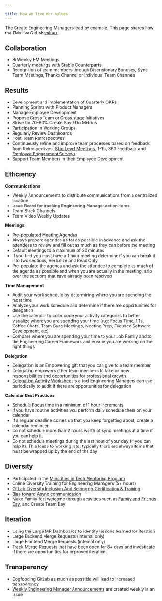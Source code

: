 ```yaml
---

title: How we live our values
---
```









The Create Engineering Managers lead by example.  This page shares how the EMs live GitLab [values](https://about.gitlab.com/handbook/values/).

## Collaboration

- Bi Weekly EM Meetings
- Quarterly meetings with Stable Counterparts
- Recognition of team members through Discretionary Bonuses, Sync Team Meetings, Thanks Channel or Individual Team Channels

## Results

- Development and implementation of Quarterly OKRs
- Planning Sprints with Product Managers
- Manage Employee Development 
- Propose Cross Team or Cross stage Initiatives
- Strive for 70-80% Create Say / Do  Metrics
- Participation in Working Groups
- Regularly Review Dashboards
- Host Team Retrospectives 
- Continuously refine and improve team processes based on feedback from Retrospectives, [Skip Level Meetings](https://about.gitlab.com/handbook/engineering/development/dev/create/engineers/skip-level/), 1-1’s, 360 Feedback and [Employee Engagement Surveys](https://about.gitlab.com/handbook/engineering/development/dev/create/engineers/engagement-survey/)
- Support Team Members in their Employee Development

## Efficiency

**Communications**

- Weekly Announcements to distribute communications from a centralized location
- Issue Board for tracking Engineering Manager action items
- Team Slack Channels
- Team Video Weekly Updates

**Meetings**

- [Pre-populated Meeting Agendas](https://about.gitlab.com/handbook/engineering/development/dev/create/engineering-managers/meetings/)
- Always prepare agendas as far as possible in advance and ask the attendees to review and fill out as much as they can before the meeting
- Default meetings to a maximum of 30 minutes
- If you find you must have a 1 hour meeting determine if you can break it into two sections, Verbalize and Read Only
- Pre-populate the agenda and ask the attendee to complete as much of the agenda as possible and when you are actually in the meeting, skip over the sections that have already been resolved

**Time Management**

- Audit your work schedule by determining where you are spending the most time
- Analyze your work schedule and determine if there are opportunities for delegation
- Use the calendar to color code your activity categories to better visualize where you are spending your time (e.g: Focus Time, 1’1s, Coffee Chats, Team Sync Meetings, Meeting Prep, Focused Software Development, etc)
- Compare where you are spending your time to your Job Family and to the Engineering Career Framework and ensure you are working on the right things

**Delegation**

- Delegation is an Empowering gift that you can give to a team member
- Delegating empowers other team members to take on new responsibilities and opportunities for professional growth
- [Delegation Activity Worksheet](https://docs.google.com/spreadsheets/d/1Ly5CzDKb5Op-WBCx4NQfy2RTSpqtq7o7lCiQWikjMiI/edit#gid=0) is a tool Engineering Managers can use periodically to audit if there are opportunities for delegation

**Calendar Best Practices**

- Schedule Focus time in a minimum of 1 hour increments
- If you have routine activities you perform daily schedule them on your calendar
- If a regular deadline comes  up that you keep forgetting about, create a calendar reminder
- Do not schedule more than 2 hours worth of sync meetings at a time if you can help it.
- Do not schedule meetings during the last hour of your day (if you can help it). This leads to working late, typically there are always items that must be wrapped up by the end of the day

## Diversity

- Participated in the [Minorities in Tech Mentoring Program](https://about.gitlab.com/company/culture/inclusion/erg-minorities-in-tech/mentoring/)
- Online Diversity Training for Engineering Managers (5+ hours)
- [GitLab Diversity Inclusion And Belonging Certification & Training](https://about.gitlab.com/company/culture/inclusion/dib-training/)
- [Bias toward Async communication](https://about.gitlab.com/company/culture/all-remote/asynchronous/)
- Make Family feel welcome through activities such as [Family and Friends Day](https://about.gitlab.com/company/family-and-friends-day/), and  Create Team Day 

## Iteration

- Using the Large MR Dashboards to identify lessons learned for iteration
- Large Backend Merge Requests (internal only)
- Large Frontend Merge Requests (internal only)
- Track Merge Requests that have been open for 8+ days and investigate if there are opportunities for improved iteration.

## Transparency

- Dogfooding GitLab as much as possible will lead to increased transparency
- [Weekly Engineering Manager Announcements](https://gitlab.com/gitlab-com/create-stage/create-engineering-managers/-/issues?scope=all&utf8=✓&state=all&label_name[]=Weekly%20Team%20Announcement) are created weekly in an Issue
